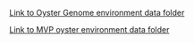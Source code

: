 
[Link to Oyster Genome environment data folder](https://drive.google.com/drive/folders/1DPGnsGSdGTwVbHA_YD-h6j0ddkx7jg1w)

[Link to MVP oyster environment data folder](https://drive.google.com/drive/folders/1ByD3YWeNVWYFYh6gnrO1oZA8j8Xe-YDT)
